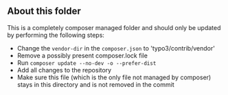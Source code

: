 ## About this folder

This is a completely composer managed folder and should only be updated by performing the following steps:

* Change the `vendor-dir` in the `composer.json` to 'typo3/contrib/vendor'
* Remove a possibly present composer.lock file
* Run `composer update --no-dev -o --prefer-dist`
* Add all changes to the repository
* Make sure this file (which is the only file not managed by composer) stays in this directory and is not removed in the commit

